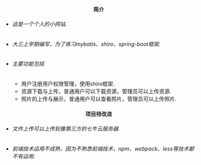 #### <center>简介</center>
- ###### 这是一个个人的小网站.
- ###### 大三上学期编写，为了练习mybatis、shiro、spring-boot框架.
- ###### 主要功能包括
  + 用户注册用户权限管理，使用shiro框架.
  + 资源下载与上传，普通用户可以下载资源，管理员可以上传资源.
  + 照片的上传与展示，普通用户可以查看照片，管理员可以上传照片.

#### <center>项目待改进</center>
- ###### 文件上传可以上传到像第三方的七牛云服务器.
- ###### 前端技术运用不成熟，因为不熟悉前端技术，npm、webpack、less等技术都不有运用.
